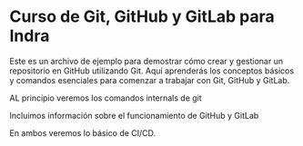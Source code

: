 # Curso de Git, GitHub y GitLab para Indra

Este es un archivo de ejemplo para demostrar cómo crear y gestionar un repositorio en GitHub utilizando Git. Aquí aprenderás los conceptos básicos y comandos esenciales para comenzar a trabajar con Git, GitHub y GitLab.

AL principio veremos los comandos internals de git

Incluimos información sobre el funcionamiento de GitHub y GitLab

En ambos veremos lo básico de CI/CD.
